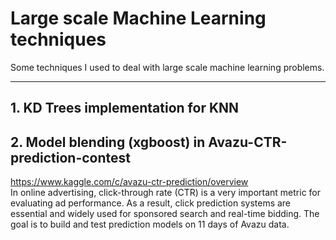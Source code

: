 # Large scale Machine Learning techniques
Some techniques I used to deal with large scale machine learning problems.

---

## 1. KD Trees implementation for KNN

## 2. Model blending (xgboost) in Avazu-CTR-prediction-contest

https://www.kaggle.com/c/avazu-ctr-prediction/overview  
In online advertising, click-through rate (CTR) is a very important metric for evaluating ad performance. As a result, click prediction systems are essential and widely used for sponsored search and real-time bidding. The goal is to build and test prediction models on 11 days of Avazu data. 
